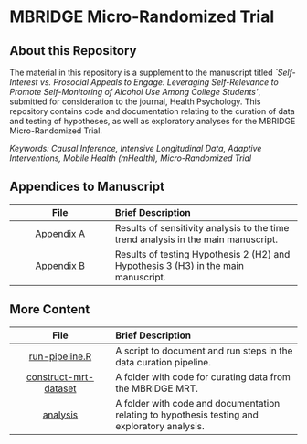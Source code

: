 <!---
---
output:
  pdf_document: default
urlcolor: magenta
---
--->

# MBRIDGE Micro-Randomized Trial

## About this Repository

The material in this repository is a supplement to the manuscript titled _`Self-Interest vs. Prosocial Appeals to Engage: Leveraging Self-Relevance to Promote Self-Monitoring of Alcohol Use Among College Students'_, submitted for consideration to the journal, Health Psychology. This repository contains code and documentation relating to the curation of data and testing of hypotheses, as well as exploratory analyses for the MBRIDGE Micro-Randomized Trial.

_Keywords: Causal Inference, Intensive Longitudinal Data, Adaptive Interventions, Mobile Health (mHealth), Micro-Randomized Trial_

## Appendices to Manuscript

| <img height=0 width=350> File <img height=0 width=350> | <img height=0 width=800> Brief Description <img height=0 width=800> |
|:------------------------------------------:|:--------------------------------------------------------------------------------------------------|
| [Appendix A](https://github.com/jamieyap/mbridge-randomized-trial/blob/main/appendices/Appendix%20A.pdf) | Results of sensitivity analysis to the time trend analysis in the main manuscript. |
| [Appendix B](https://github.com/jamieyap/mbridge-randomized-trial/blob/main/appendices/Appendix%20B.pdf) | Results of testing Hypothesis 2 (H2) and Hypothesis 3 (H3) in the main manuscript. |

## More Content

| <img height=0 width=350> File <img height=0 width=350> | <img height=0 width=800> Brief Description <img height=0 width=800> |
|:------------------------------------------:|:--------------------------------------------------------------------------------------------------|
| [run-pipeline.R](https://github.com/jamieyap/mbridge-randomized-trial/blob/main/run-pipeline.R) | A script to document and run steps in the data curation pipeline. |
| [construct-mrt-dataset](https://github.com/jamieyap/mbridge-randomized-trial/tree/main/construct-mrt-dataset) | A folder with code for curating data from the MBRIDGE MRT. |
| [analysis](https://github.com/jamieyap/mbridge-randomized-trial/tree/main/analysis) | A folder with code and documentation relating to hypothesis testing and exploratory analysis. |


